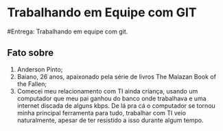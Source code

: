 # Trabalhando em Equipe com GIT

#Entrega: Trabalhando em equipe com git.

## Fato sobre <Anderson Pinto>

1. Anderson Pinto;
2. Baiano, 26 anos, apaixonado pela série de livros The Malazan Book of the Fallen;
3. Comecei meu relacionamento com TI ainda criança, usando um computador que meu pai ganhou do banco onde trabalhava e uma internet discada de alguns kbps. De lá pra cá o computador se tornou minha principal ferramenta para tudo, trabalhar com TI veio naturalmente, apesar de ter resistido a isso durante algum tempo.
